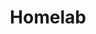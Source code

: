 ---
title: Homelab
description: My very "jank" homelab.
repo: https://github.com/lambda-funcptr/homelab
---